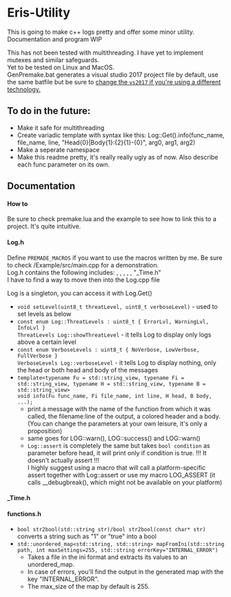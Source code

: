 # Eris-Utility
This is going to make c++ logs pretty and offer some minor utility. Documentation and program WIP

This has not been tested with multithreading. I have yet to implement mutexes and similar safeguards.    
Yet to be tested on Linux and MacOS.    
GenPremake.bat generates a visual studio 2017 project file by default, use the same batfile but be sure to [change the `vs2017` if you're using a different technology.](https://premake.github.io/docs/Using-Premake/)

## To do in the future:
- Make it safe for multithreading
- Create variadic template with syntax like this: Log::Get().info(func_name, file_name, line, "Head{0}|Body{1}:{2}{1}-{0}", arg0, arg1, arg2)
- Make a seperate namespace
- Make this readme pretty, it's really really ugly as of now. Also describe each func parameter on its own.
## Documentation
#### How to
Be sure to check premake.lua and the example to see how to link this to a project. It's quite intuitive.
#### Log.h
Define `PREMADE_MACROS` if you want to use the macros written by me. Be sure to check /Example/src/main.cpp for a demonstration.    
Log.h contains the following includes: <fstream>, <cstdarg>, <iomanip>, <iostream>, <string>, "_Time.h"    
I have to find a way to move then into the Log.cpp file

Log is a singleton, you can access it with Log.Get()
- `void setLevel(uint8_t threatLevel, uint8_t verboseLevel)`    - used to set levels as below
- `const enum Log::ThreatLevels : uint8_t { ErrorLvl, WarningLvl, InfoLvl }`     
`ThreatLevels Log::showThreatLevel`    - it tells Log to display only logs above a certain level 
- `const enum VerboseLevels : uint8_t { NoVerbose, LowVerbose, FullVerbose }`      
`VerboseLevels Log::verboseLevel`    - it tells Log to display nothing, only the head or both head and body of the messages
- 	`template<typename Fu = std::string_view, typename Fi = std::string_view, typename H = std::string_view, typename B = std::string_view>`    
	`void info(Fu func_name, Fi file_name, int line, H head, B body, ...);`
	- print a message with the name of the function from which it was called, the filename:line of the output, a colored header and a body. (You can change the parameters at your own leisure, it's only a proposition)      
	- same goes for LOG::warn(), LOG::success() and LOG::warn()    
	- `Log::assert` is completely the same but takes `bool condition` as parameter before head, it will print only if condition is true. !!! It doesn't actually assert !!!    
  I highly suggest using a macro that will call a platform-specific assert together with Log::assert or use my macro LOG_ASSERT (it calls \_\_debugbreak(), which might not be available on your platform)
#### _Time.h


#### functions.h
- `bool str2bool(std::string str)/bool str2bool(const char* str)`     
converts a string such as "1" or "true" into a bool
- `std::unordered_map<std::string, std::string> mapFromIni(std::string path, int maxSettings=255, std::string errorKey="INTERNAL_ERROR")`
	- Takes a file in the ini format and extracts its values to an unordered_map.
	- In case of errors, you'll find the output in the generated map with the key "INTERNAL_ERROR". 
	- The max_size of the map by default is 255.

